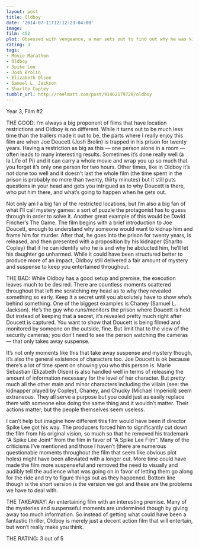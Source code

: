 ```yaml
---
layout: post
title: Oldboy
date: '2014-07-11T12:12:23-04:00'
image: 
film: 452
plot: Obsessed with vengeance, a man sets out to find out why he was kidnapped and locked into solitary confinement for 20 years without reason.
rating: 3
tags:
- Movie Marathon
- Oldboy
- Spike Lee
- Josh Brolin
- Elizabeth Olsen
- Samuel L. Jackson
- Sharlto Copley
tumblr_url: http://reelmatt.com/post/91462179728/oldboy
---
```


Year 3, Film #2

THE GOOD: I’m always a big proponent of films that have location restrictions and Oldboy is no different. While it turns out to be much less time than the trailers made it out to be, the parts where I really enjoy this film are when Joe Doucett (Josh Brolin) is trapped in his prison for twenty years. Having a restriction as big as this — one person alone in a room — often leads to many interesting results. Sometimes it’s done really well (à la Life of Pi) and it can carry a whole movie and wrap you up so much that you forget it’s only one person for two hours. Other times, like in Oldboy it’s not done too well and it doesn’t last the whole film (the time spent in the prison is probably no more than twenty, thirty minutes) but it still puts questions in your head and gets you intrigued as to why Doucett is there, who put him there, and what’s going to happen when he gets out.

Not only am I a big fan of the restricted locations, but I’m also a big fan of what I’ll call mystery games: a sort of puzzle the protagonist has to guess through in order to solve it. Another great example of this would be David Fincher’s The Game. The film begins with a brief introduction to Joe Doucett, enough to understand why someone would want to kidnap him and frame him for murder. After that, he goes into the prison for twenty years, is released, and then presented with a proposition by his kidnaper (Sharlto Copley) that if he can identify who he is and why he abducted him, he’ll let his daughter go unharmed. While it could have been structured better to produce more of an impact, Oldboy still delivered a fair amount of mystery and suspense to keep you entertained throughout.

THE BAD: While Oldboy has a good setup and premise, the execution leaves much to be desired. There are countless moments scattered throughout that left me scratching my head as to why they revealed something so early. Keep it a secret until you absolutely have to show who’s behind something. One of the biggest examples is Chaney (Samuel L. Jackson). He’s the guy who runs/monitors the prison where Doucett is held. But instead of keeping that a secret, it’s revealed pretty much right after Doucett is captured. You want to show that Doucett is being filmed and monitored by someone on the outside, fine. But limit that to the view of the security cameras; you don’t need to see the person watching the cameras — that only takes away suspense.

It’s not only moments like this that take away suspense and mystery though, it’s also the general existence of characters too. Joe Doucett is ok because there’s a lot of time spent on showing you who this person is. Marie Sebastian (Elizabeth Olsen) is also handled well in terms of releasing the amount of information necessary for the level of her character. But pretty much all the other main and minor characters including the villain (see: the kidnapper played by Copley), Chaney, and Chucky (Michael Imperioli) seem extraneous. They all serve a purpose but you could just as easily replace them with someone else doing the same thing and it wouldn’t matter. Their actions matter, but the people themselves seem useless.

I can’t help but imagine how different this film would have been if director Spike Lee got his way. The producers forced him to significantly cut down the film from his original vision, so much so that he removed his trademark “A Spike Lee Joint” from the film in favor of “A Spike Lee Film”. Many of the criticisms I’ve mentioned and those I haven’t (there are numerous questionable moments throughout the film that seem like obvious plot holes) might have been alleviated with a longer cut. More time could have made the film more suspenseful and removed the need to visually and audibly tell the audience what was going on in favor of letting them go along for the ride and try to figure things out as they happened. Bottom line though is the short version is the version we got and these are the problems we have to deal with.

THE TAKEAWAY: An entertaining film with an interesting premise. Many of the mysteries and suspenseful moments are undermined though by giving away too much information. So instead of getting what could have been a fantastic thriller, Oldboy is merely just a decent action film that will entertain, but won’t really make you think.

THE RATING: 3 out of 5

